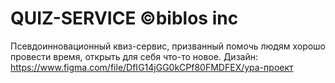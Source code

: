 # QUIZ-SERVICE ©biblos inc
Псевдоинновационный квиз-сервис, призванный помочь людям хорошо провести время, открыть для себя что-то новое. 
Дизайн: https://www.figma.com/file/DfIG14jGG0kCPf80FMDFEX/ура-проект
